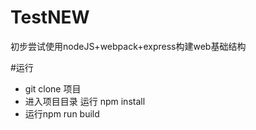 # TestNEW
初步尝试使用nodeJS+webpack+express构建web基础结构

#运行
- git clone 项目
- 进入项目目录 运行 npm install
- 运行npm run build